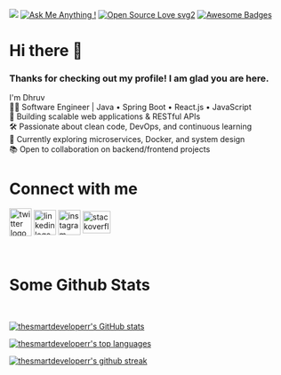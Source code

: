 

<!--
**thesmartdeveloperr/thesmartdeveloperr** is a ✨ _special_ ✨ repository because its `README.md` (this file) appears on your GitHub profile.

Here are some ideas to get you started:
-->
![](https://komarev.com/ghpvc/?username=thesmartdeveloperr)
[![Ask Me Anything !](https://img.shields.io/badge/Ask%20me-anything-1abc9c.svg)](https://GitHub.com/Naereen/ama)
[![Open Source Love svg2](https://badges.frapsoft.com/os/v2/open-source.svg?v=103)](https://github.com/ellerbrock/open-source-badges/)
[![Awesome Badges](https://img.shields.io/badge/badges-awesome-green.svg)](https://github.com/Naereen/badges)

# Hi there 👋
### Thanks for checking out my profile! I am glad you are here.
I'm Dhruv<br/>
👨‍💻 Software Engineer | Java • Spring Boot • React.js • JavaScript<br/>
🚀 Building scalable web applications & RESTful APIs<br/>
🛠️ Passionate about clean code, DevOps, and continuous learning<br/>
🌱 Currently exploring microservices, Docker, and system design<br/>
📚 Open to collaboration on backend/frontend projects
<!-- - 🔭 I’m currently working on ...
- 🌱 I’m currently learning ...
- 👯 I’m looking to collaborate on ...
- 🤔 I’m looking for help with ...
- 💬 Ask me about ...
- 📫 How to reach me: ...
- 😄 Pronouns: ...
- ⚡ Fun fact: ... -->

<h1 align="left">Connect with me</h1>
<p align="left">
<a href="https://www.twitter.com/ursmartengineer" target="blank"><img align="center" src="https://cdn.freebiesupply.com/logos/large/2x/twitter-logo-svg-vector.svg" alt="twitter logo" height="50" width="40"/></a>
<a href="https://www.linkedin.com/in/dhrruvbansal" target="blank"><img align="center" src="https://www.edigitalagency.com.au/wp-content/uploads/Linkedin-logo-icon-png.png" alt="linkedin logo" height="45" width="40" /></a>
<a href="https://www.instagram.com/thesmartdeveloperr" target="blank"><img align="center" src="https://facebookbrand.com/wp-content/uploads/2021/03/Instagram_AppIcon_Aug2017.png?w=300&h=400" alt="instagram logo" height="45" width="40"/></a>
<a href="https://stackoverflow.com/users/11702184/thesmartdeveloper" target="blank"><img align="center" src="https://cdn.iconscout.com/icon/free/png-256/stackoverflow-2752065-2284882.png" alt="stackoverflow logo" height="40" width="50" /></a>
</p>
<br/>
<h1 align="left">Some Github Stats</h1>
<br/>

[![thesmartdeveloperr's GitHub stats](https://github-readme-stats.vercel.app/api?username=thesmartdeveloperr)](https://github.com/anuraghazra/github-readme-stats)


[![thesmartdeveloperr's top languages](https://github-readme-stats.vercel.app/api/top-langs/?username=thesmartdeveloperr)](https://github.com/anuraghazra/github-readme-stats)

[![thesmartdeveloperr's github streak](https://github-readme-streak-stats.herokuapp.com/?user=thesmartdeveloperr)](https://github.com/DenverCoder1/github-readme-streak-stats)
